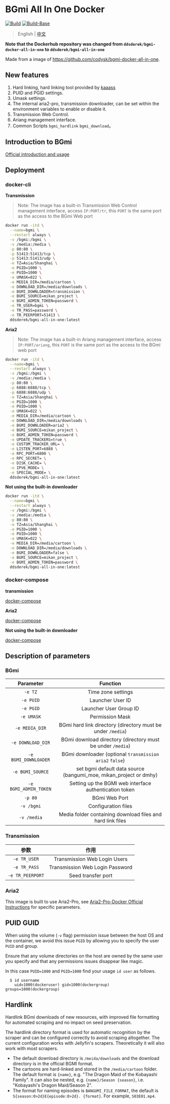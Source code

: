 # BGmi All In One Docker

[![Build](https://github.com/DDS-Derek/BGmi-All-In-One-Docker/actions/workflows/docker-image.yml/badge.svg)](https://github.com/DDS-Derek/BGmi-All-In-One-Docker/actions/workflows/docker-image.yml)
[![Build-Base](https://github.com/DDS-Derek/BGmi-All-In-One-Docker/actions/workflows/docker-base-image.yml/badge.svg)](https://github.com/DDS-Derek/BGmi-All-In-One-Docker/actions/workflows/docker-base-image.yml)

> English | [中文](https://github.com/DDS-Derek/BGmi-All-In-One-Docker/blob/master/README.cn.md)

**Note that the Dockerhub repository was changed from `ddsderek/bgmi-docker-all-in-one` to `ddsderek/bgmi-all-in-one`**

Made from a image of https://github.com/codysk/bgmi-docker-all-in-one.

## New features
1. Hard linking, hard linking tool provided by [kaaass](https://github.com/kaaass/bgmi_hardlink_helper)
2. PUID and PGID settings.
3. Umask settings.
4. The internal aria2-pro, transmission downloader, can be set within the environment variables to enable or disable it.
5. Transmission Web Control.
6. Ariang management interface.
7. Common Scripts `bgmi_hardlink` `bgmi_download`。

## Introduction to BGmi

[Official introduction and usage](https://github.com/BGmi/BGmi/blob/master/README.md)

## Deployment
### docker-cli

**Transmission**

> Note: The image has a built-in Transmission Web Control management interface, access `IP:PORT/tr`, this `PORT` is the same port as the access to the BGmi Web port

```bash
docker run -itd \
  --name=bgmi \
  --restart always \
  -v /bgmi:/bgmi \
  -v /media:/media \
  -p 80:80 \
  -p 51413:51413/tcp \
  -p 51413:51413/udp \
  -e TZ=Asia/Shanghai \
  -e PGID=1000 \
  -e PUID=1000 \
  -e UMASK=022 \
  -e MEDIA_DIR=/media/cartoon \
  -e DOWNLOAD_DIR=/media/downloads \
  -e BGMI_DOWNLOADER=transmission \
  -e BGMI_SOURCE=mikan_project \
  -e BGMI_ADMIN_TOKEN=password \
  -e TR_USER=bgmi \
  -e TR_PASS=password \
  -e TR_PEERPORT=51413 \
  ddsderek/bgmi-all-in-one:latest
```

**Aria2**

> Note: The image has a built-in Ariang management interface, access `IP:PORT/ariang`, this `PORT` is the same port as the access to the BGmi web port

```bash
docker run -itd \
  --name=bgmi \
  --restart always \
  -v /bgmi:/bgmi \
  -v /media:/media \
  -p 80:80 \
  -p 6888:6888/tcp \
  -p 6888:6888/udp \
  -e TZ=Asia/Shanghai \
  -e PGID=1000 \
  -e PUID=1000 \
  -e UMASK=022 \
  -e MEDIA_DIR=/media/cartoon \
  -e DOWNLOAD_DIR=/media/downloads \
  -e BGMI_DOWNLOADER=aria2 \
  -e BGMI_SOURCE=mikan_project \
  -e BGMI_ADMIN_TOKEN=password \
  -e UPDATE_TRACKERS=true \
  -e CUSTOM_TRACKER_URL= \
  -e LISTEN_PORT=6888 \
  -e RPC_PORT=6800 \
  -e RPC_SECRET= \
  -e DISK_CACHE= \
  -e IPV6_MODE= \
  -e SPECIAL_MODE= \
  ddsderek/bgmi-all-in-one:latest
```

**Not using the built-in downloader**

```bash
docker run -itd \
  --name=bgmi \
  --restart always \
  -v /bgmi:/bgmi \
  -v /media:/media \
  -p 80:80 \
  -e TZ=Asia/Shanghai \
  -e PGID=1000 \
  -e PUID=1000 \
  -e UMASK=022 \
  -e MEDIA_DIR=/media/cartoon \
  -e DOWNLOAD_DIR=/media/downloads \
  -e BGMI_DOWNLOADER=false \
  -e BGMI_SOURCE=mikan_project \
  -e BGMI_ADMIN_TOKEN=password \
  ddsderek/bgmi-all-in-one:latest
```

### docker-compose

**transmission**

[docker-compose](https://github.com/DDS-Derek/BGmi-All-In-One-Docker/blob/master/example/transmission/docker-compose.yml)

**Aria2**

[docker-compose](https://github.com/DDS-Derek/BGmi-All-In-One-Docker/blob/master/example/aria2-pro/docker-compose.yml)

**Not using the built-in downloader**

[docker-compose](https://github.com/DDS-Derek/BGmi-All-In-One-Docker/blob/master/example/default/docker-compose.yml)

## Description of parameters

### BGmi

|         Parameter          |                            Function                            |
| :-------------------: | :--------------------------------------------------------: |
|        `-e TZ`        |                          Time zone settings                          |
|       `-e PUID`       |                       Launcher User ID                       |
|       `-e PGID`       |                      Launcher User Group ID                      |
|      `-e UMASK`       |                          Permission Mask                          |
|    `-e MEDIA_DIR`     |         BGmi hard link directory (directory must be under `/media`)          |
|   `-e DOWNLOAD_DIR`   |          BGmi download directory (directory must be under `/media`)           |
| `-e BGMI_DOWNLOADER`  |     BGmi downloader (optional `transmission` `aria2` `false`)     |
|   `-e BGMI_SOURCE`    | set bgmi default data source (bangumi_moe, mikan_project or dmhy) |
| `-e BGMI_ADMIN_TOKEN` |               Setting up the BGMI web interface authentication token               |
|        `-p 80`        |                       BGmi Web Port                        |
|      `-v /bgmi`       |                          Configuration files                          |
|      `-v /media`      |            Media folder containing download files and hard link files            |

### Transmission

|       参数       |           作用            |
| :--------------: | :-----------------------: |
|   `-e TR_USER`   | Transmission Web Login Users |
|   `-e TR_PASS`   | Transmission Web Login Password |
| `-e TR_PEERPORT` |      Seed transfer port       |

### Aria2

This image is built to use Aria2-Pro, see [Aria2-Pro-Docker Official Instructions](https://github.com/P3TERX/Aria2-Pro-Docker#parameters) for specific parameters.

## PUID GUID

When using the volume (`-v` flag) permission issue between the host OS and the container, we avoid this issue `PGID` by allowing you to specify the user `PUID` and group.

Ensure that any volume directories on the host are owned by the same user you specify and that any permissions issues disappear like magic.

In this case `PUID=1000` and `PGID=1000` find your usage `id user` as follows.

```
  $ id username
    uid=1000(dockeruser) gid=1000(dockergroup) groups=1000(dockergroup)
```

## Hardlink

Hardlink BGmi downloads of new resources, with improved file formatting for automated scraping and no impact on seed preservation.

The hardlink directory format is used for automatic recognition by the scraper and can be configured correctly to avoid scraping altogether. The current configuration works with Jellyfin's scrapers.
Theoretically it will also work with most scrapers.

- The default download directory is ``/meida/downloads`` and the download directory is in the official BGMI format.
- The cartoons are hard-linked and stored in the ``/media/cartoon`` folder. The default format is `{name}`, e.g. "The Dragon Maid of the Kobayashi Family".
  It can also be nested, e.g. `{name}/Season {season}`, i.e. "Kobayashi's Dragon Maid/Season 2".
- The format for naming episodes is `BANGUMI_FILE_FORMAT`, the default is `S{season:0>2d}E{episode:0>2d}. {format}`.
  For example, `S03E01.mp4`.

